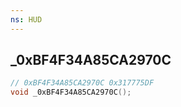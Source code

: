 ```yaml
---
ns: HUD
---
```

## _0xBF4F34A85CA2970C

```c
// 0xBF4F34A85CA2970C 0x317775DF
void _0xBF4F34A85CA2970C();
```


